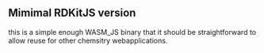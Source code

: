 ## Mimimal RDKitJS version

this is a simple enough WASM_JS binary that it should be straightforward to allow reuse for other chemsitry webapplications.
